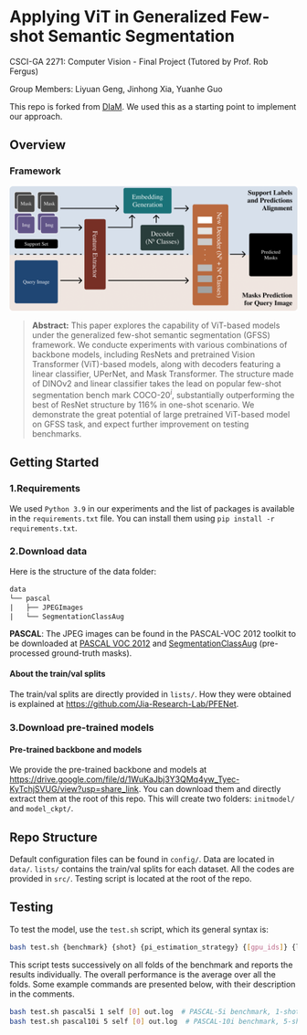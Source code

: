# Applying ViT in Generalized Few-shot Semantic Segmentation
CSCI-GA 2271: Computer Vision - Final Project (Tutored by Prof. Rob Fergus)

Group Members: Liyuan Geng, Jinhong Xia, Yuanhe Guo

This repo is forked from [DIaM](https://github.com/sinahmr/DIaM). We used this as a starting point to implement our approach.

## Overview
### Framework
![framework](./presentation/framework.png)

> **Abstract:** This paper explores the capability of ViT-based models under the generalized few-shot semantic segmentation (GFSS) framework. We conducte experiments with various combinations of backbone models, including ResNets and pretrained Vision Transformer (ViT)-based models, along with decoders featuring a linear classifier, UPerNet, and Mask Transformer. The structure made of DINOv2 and linear classifier takes the lead on popular few-shot segmentation bench mark COCO-$20^i$, substantially outperforming the best of ResNet structure by $116\%$ in one-shot scenario. We demonstrate the great potential of large pretrained ViT-based model on GFSS task, and expect further improvement on testing benchmarks.

## Getting Started

### 1.Requirements
We used `Python 3.9` in our experiments and the list of packages is available in the `requirements.txt` file. You can install them using `pip install -r requirements.txt`.

### 2.Download data

Here is the structure of the data folder:

```
data
└── pascal
|   ├── JPEGImages
|   └── SegmentationClassAug
```
**PASCAL**: The JPEG images can be found in the PASCAL-VOC 2012 toolkit to be downloaded at [PASCAL VOC 2012](http://host.robots.ox.ac.uk/pascal/VOC/voc2012/VOCtrainval_11-May-2012.tar) and [SegmentationClassAug](https://etsmtl365-my.sharepoint.com/:u:/g/personal/seyed-mohammadsina_hajimiri_1_ens_etsmtl_ca/Ef70aWKWEidJoR_NZb131SwB3t7WIHMjJK316qxIu_SPyw?e=CVtNKY) (pre-processed ground-truth masks).

#### About the train/val splits

The train/val splits are directly provided in `lists/`. How they were obtained is explained at https://github.com/Jia-Research-Lab/PFENet.

### 3.Download pre-trained models

#### Pre-trained backbone and models
We provide the pre-trained backbone and models at https://drive.google.com/file/d/1WuKaJbj3Y3QMq4yw_Tyec-KyTchjSVUG/view?usp=share_link. You can download them and directly extract them at the root of this repo. This will create two folders: `initmodel/` and `model_ckpt/`.

## Repo Structure

Default configuration files can be found in `config/`. Data are located in `data/`. `lists/` contains the train/val splits for each dataset. All the codes are provided in `src/`. Testing script is located at the root of the repo.

## Testing

To test the model, use the `test.sh` script, which its general syntax is:
```bash
bash test.sh {benchmark} {shot} {pi_estimation_strategy} {[gpu_ids]} {log_path}
```
This script tests successively on all folds of the benchmark and reports the results individually. The overall performance is the average over all the folds. Some example commands are presented below, with their description in the comments.

```bash
bash test.sh pascal5i 1 self [0] out.log  # PASCAL-5i benchmark, 1-shot, estimate pi by model's output
bash test.sh pascal10i 5 self [0] out.log  # PASCAL-10i benchmark, 5-shot, estimate pi by model's output
```

